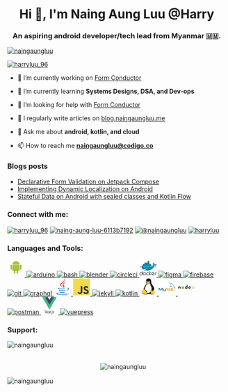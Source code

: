 <h1 align="center">Hi 👋, I'm Naing Aung Luu @Harry</h1>
<h3 align="center">An aspiring android developer/tech lead from Myanmar 🇲🇲.</h3>

<p align="left"> <a href="https://github.com/ryo-ma/github-profile-trophy"><img src="https://github-profile-trophy.vercel.app/?username=naingaungluu" alt="naingaungluu" /></a> </p>

<p align="left"> <a href="https://twitter.com/harryluu_96" target="blank"><img src="https://img.shields.io/twitter/follow/harryluu_96?logo=twitter&style=for-the-badge" alt="harryluu_96" /></a> </p>

- 🔭 I’m currently working on [Form Conductor](https://github.com/NaingAungLuu/form-conductor)

- 🌱 I’m currently learning **Systems Designs, DSA, and Dev-ops**

- 🤝 I’m looking for help with [Form Conductor](https://github.com/NaingAungLuu/form-conductor)

- 📝 I regularly write articles on [blog.naingaungluu.me](blog.naingaungluu.me)

- 💬 Ask me about **android, kotlin, and cloud**

- 📫 How to reach me **naingaungluu@codigo.co**

### Blogs posts
<!-- BLOG-POST-LIST:START -->
- [Declarative Form Validation on Jetpack Compose](https://naingaungluu.medium.com/declarative-form-validation-on-jetpack-compose-e87c0d97c802?source=rss-5b10f050b871------2)
- [Implementing Dynamic Localization on Android](https://betterprogramming.pub/dynamic-localization-on-android-be0b69f73be4?source=rss-5b10f050b871------2)
- [Stateful Data on Android with sealed classes and Kotlin Flow](https://naingaungluu.medium.com/stateful-data-on-android-with-sealed-classes-and-kotlin-flow-33e2537ccf55?source=rss-5b10f050b871------2)
<!-- BLOG-POST-LIST:END -->

<h3 align="left">Connect with me:</h3>
<p align="left">
<a href="https://twitter.com/harryluu_96" target="blank"><img align="center" src="https://raw.githubusercontent.com/rahuldkjain/github-profile-readme-generator/master/src/images/icons/Social/twitter.svg" alt="harryluu_96" height="30" width="40" /></a>
<a href="https://linkedin.com/in/naing-aung-luu-6113b7192" target="blank"><img align="center" src="https://raw.githubusercontent.com/rahuldkjain/github-profile-readme-generator/master/src/images/icons/Social/linked-in-alt.svg" alt="naing-aung-luu-6113b7192" height="30" width="40" /></a>
<a href="https://medium.com/@naingaungluu" target="blank"><img align="center" src="https://raw.githubusercontent.com/rahuldkjain/github-profile-readme-generator/master/src/images/icons/Social/medium.svg" alt="@naingaungluu" height="30" width="40" /></a>
<a href="https://www.leetcode.com/harryluu" target="blank"><img align="center" src="https://raw.githubusercontent.com/rahuldkjain/github-profile-readme-generator/master/src/images/icons/Social/leet-code.svg" alt="harryluu" height="30" width="40" /></a>
</p>

<h3 align="left">Languages and Tools:</h3>
<p align="left"> <a href="https://developer.android.com" target="_blank" rel="noreferrer"> <img src="https://raw.githubusercontent.com/devicons/devicon/master/icons/android/android-original-wordmark.svg" alt="android" width="40" height="40"/> </a> <a href="https://www.arduino.cc/" target="_blank" rel="noreferrer"> <img src="https://cdn.worldvectorlogo.com/logos/arduino-1.svg" alt="arduino" width="40" height="40"/> </a> <a href="https://www.gnu.org/software/bash/" target="_blank" rel="noreferrer"> <img src="https://www.vectorlogo.zone/logos/gnu_bash/gnu_bash-icon.svg" alt="bash" width="40" height="40"/> </a> <a href="https://www.blender.org/" target="_blank" rel="noreferrer"> <img src="https://download.blender.org/branding/community/blender_community_badge_white.svg" alt="blender" width="40" height="40"/> </a> <a href="https://circleci.com" target="_blank" rel="noreferrer"> <img src="https://www.vectorlogo.zone/logos/circleci/circleci-icon.svg" alt="circleci" width="40" height="40"/> </a> <a href="https://www.docker.com/" target="_blank" rel="noreferrer"> <img src="https://raw.githubusercontent.com/devicons/devicon/master/icons/docker/docker-original-wordmark.svg" alt="docker" width="40" height="40"/> </a> <a href="https://www.figma.com/" target="_blank" rel="noreferrer"> <img src="https://www.vectorlogo.zone/logos/figma/figma-icon.svg" alt="figma" width="40" height="40"/> </a> <a href="https://firebase.google.com/" target="_blank" rel="noreferrer"> <img src="https://www.vectorlogo.zone/logos/firebase/firebase-icon.svg" alt="firebase" width="40" height="40"/> </a> <a href="https://git-scm.com/" target="_blank" rel="noreferrer"> <img src="https://www.vectorlogo.zone/logos/git-scm/git-scm-icon.svg" alt="git" width="40" height="40"/> </a> <a href="https://graphql.org" target="_blank" rel="noreferrer"> <img src="https://www.vectorlogo.zone/logos/graphql/graphql-icon.svg" alt="graphql" width="40" height="40"/> </a> <a href="https://www.java.com" target="_blank" rel="noreferrer"> <img src="https://raw.githubusercontent.com/devicons/devicon/master/icons/java/java-original.svg" alt="java" width="40" height="40"/> </a> <a href="https://developer.mozilla.org/en-US/docs/Web/JavaScript" target="_blank" rel="noreferrer"> <img src="https://raw.githubusercontent.com/devicons/devicon/master/icons/javascript/javascript-original.svg" alt="javascript" width="40" height="40"/> </a> <a href="https://jekyllrb.com/" target="_blank" rel="noreferrer"> <img src="https://www.vectorlogo.zone/logos/jekyllrb/jekyllrb-icon.svg" alt="jekyll" width="40" height="40"/> </a> <a href="https://kotlinlang.org" target="_blank" rel="noreferrer"> <img src="https://www.vectorlogo.zone/logos/kotlinlang/kotlinlang-icon.svg" alt="kotlin" width="40" height="40"/> </a> <a href="https://www.linux.org/" target="_blank" rel="noreferrer"> <img src="https://raw.githubusercontent.com/devicons/devicon/master/icons/linux/linux-original.svg" alt="linux" width="40" height="40"/> </a> <a href="https://www.mysql.com/" target="_blank" rel="noreferrer"> <img src="https://raw.githubusercontent.com/devicons/devicon/master/icons/mysql/mysql-original-wordmark.svg" alt="mysql" width="40" height="40"/> </a> <a href="https://nodejs.org" target="_blank" rel="noreferrer"> <img src="https://raw.githubusercontent.com/devicons/devicon/master/icons/nodejs/nodejs-original-wordmark.svg" alt="nodejs" width="40" height="40"/> </a> <a href="https://postman.com" target="_blank" rel="noreferrer"> <img src="https://www.vectorlogo.zone/logos/getpostman/getpostman-icon.svg" alt="postman" width="40" height="40"/> </a> <a href="https://vuejs.org/" target="_blank" rel="noreferrer"> <img src="https://raw.githubusercontent.com/devicons/devicon/master/icons/vuejs/vuejs-original-wordmark.svg" alt="vuejs" width="40" height="40"/> </a> <a href="https://vuepress.vuejs.org/" target="_blank" rel="noreferrer"> <img src="https://raw.githubusercontent.com/AliasIO/wappalyzer/master/src/drivers/webextension/images/icons/VuePress.svg" alt="vuepress" width="40" height="40"/> </a> </p>

<h3 align="left">Support:</h3>
<p><a href="https://www.buymeacoffee.com/naingaungluu"> <img align="left" src="https://cdn.buymeacoffee.com/buttons/v2/default-yellow.png" height="50" width="210" alt="naingaungluu" /></a></p><br><br>
<p></p>
<p>&nbsp;<img align="center" src="https://github-readme-stats.vercel.app/api?username=naingaungluu&show_icons=true&locale=en" alt="naingaungluu" /></p>

<p><img align="center" src="https://github-readme-streak-stats.herokuapp.com/?user=naingaungluu&" alt="naingaungluu" /></p>
